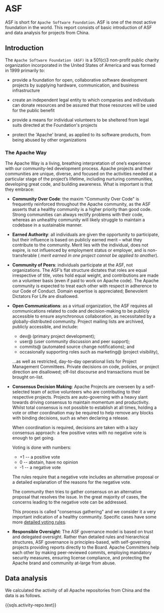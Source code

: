# ASF

ASF is short for `Apache Software Foundation`. ASF is one of the most active foundation in the world. This report consists of basic introduction of ASF and data analysis for projects from China.

## Introduction

The `Apache Software Foundation (ASF)` is a 501(c)3 non-profit public charity organization incorporated in the United States of America and was formed in 1999 primarily to:

- provide a foundation for open, collaborative software development projects by supplying hardware, communication, and business infrastructure

- create an independent legal entity to which companies and individuals can donate resources and be assured that those resources will be used for the public benefit

- provide a means for individual volunteers to be sheltered from legal suits directed at the Foundation's projects

- protect the 'Apache' brand, as applied to its software products, from being abused by other organizations

### The Apache Way 

The Apache Way is a living, breathing interpretation of one’s experience with our community-led development process. Apache projects and their communities are unique, diverse, and focused on the activities needed at a particular stage of the project’s lifetime, including nurturing communities, developing great code, and building awareness. What is important is that they embrace:

- **Community Over Code**: the maxim "Community Over Code" is frequently reinforced throughout the Apache community, as the ASF asserts that a healthy community is a higher priority than good code. Strong communities can always rectify problems with their code, whereas an unhealthy community will likely struggle to maintain a codebase in a sustainable manner. 

- **Earned Authority**: all individuals are given the opportunity to participate, but their influence is based on publicly earned merit – what they contribute to the community. Merit lies with the individual, does not expire, is not influenced by employment status or employer, and is non-transferable ( *merit earned in one project cannot be applied to another*).

- **Community of Peers**: individuals participate at the ASF, not organizations. The ASF’s flat structure dictates that roles are equal irrespective of title, votes hold equal weight, and contributions are made on a volunteer basis (even if paid to work on Apache code). The Apache community is expected to treat each other with respect in adherence to our Code of Conduct. Domain expertise is appreciated; Benevolent Dictators For Life are disallowed. 

- **Open Communications**: as a virtual organization, the ASF requires all communications related to code and decision-making to be publicly accessible to ensure asynchronous collaboration, as necessitated by a globally-distributed community. Project mailing lists are archived, publicly accessible, and include:
  - dev@ (primary project development);
  - user@ (user community discussion and peer support);
  - commits@ (automated source change notifications); and
  - occasionally supporting roles such as marketing@ (project visibility),

  ...as well as restricted, day-to-day operational lists for Project Management Committees. Private decisions on code, policies, or project direction are disallowed; off-list discourse and transactions must be brought on-list. 

- **Consensus Decision Making**: Apache Projects are overseen by a self-selected team of active volunteers who are contributing to their respective projects. Projects are auto-governing with a heavy slant towards driving consensus to maintain momentum and productivity. Whilst total consensus is not possible to establish at all times, holding a vote or other coordination may be required to help remove any blocks with binding decisions, such as when declaring a release.
  
  When coordination is required, decisions are taken with a lazy consensus approach: a few positive votes with no negative vote is enough to get going.

  Voting is done with numbers:
  - +1 -- a positive vote
  - 0 -- abstain, have no opinion
  - -1 -- a negative vote

  The rules require that a negative vote includes an alternative proposal or a detailed explanation of the reasons for the negative vote.

  The community then tries to gather consensus on an alternative proposal that resolves the issue. In the great majority of cases, the concerns leading to the negative vote can be addressed.

  This process is called "consensus gathering" and we consider it a very important indication of a healthy community. Specific cases have some more [detailed voting rules](https://www.apache.org/foundation/voting.html).

- **Responsible Oversight**: The ASF governance model is based on trust and delegated oversight. Rather than detailed rules and hierarchical structures, ASF governance is principles-based, with self-governing projects providing reports directly to the Board. Apache Committers help each other by making peer-reviewed commits, employing mandatory security measures, ensuring license compliance, and protecting the Apache brand and community at-large from abuse.

## Data analysis

We calculated the activity of all Apache repositories from China and the data is as follows.

{{sqls.activity-repo.text}}

